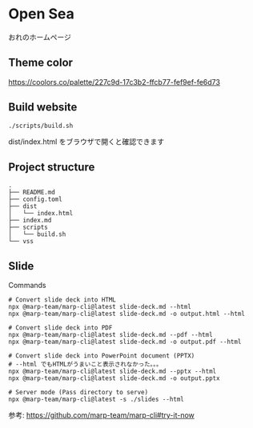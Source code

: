# Open Sea

おれのホームページ

## Theme color

https://coolors.co/palette/227c9d-17c3b2-ffcb77-fef9ef-fe6d73

## Build website

```shell
./scripts/build.sh
```

dist/index.html をブラウザで開くと確認できます

## Project structure

```
.
├── README.md
├── config.toml
├── dist
│   └── index.html
├── index.md
├── scripts
│   └── build.sh
└── vss
```

## Slide

Commands

```
# Convert slide deck into HTML
npx @marp-team/marp-cli@latest slide-deck.md --html
npx @marp-team/marp-cli@latest slide-deck.md -o output.html --html

# Convert slide deck into PDF
npx @marp-team/marp-cli@latest slide-deck.md --pdf --html
npx @marp-team/marp-cli@latest slide-deck.md -o output.pdf --html

# Convert slide deck into PowerPoint document (PPTX)
# --html でもHTMLがうまいこと表示されなかった。。。
npx @marp-team/marp-cli@latest slide-deck.md --pptx --html
npx @marp-team/marp-cli@latest slide-deck.md -o output.pptx

# Server mode (Pass directory to serve)
npx @marp-team/marp-cli@latest -s ./slides --html
```
参考: https://github.com/marp-team/marp-cli#try-it-now
